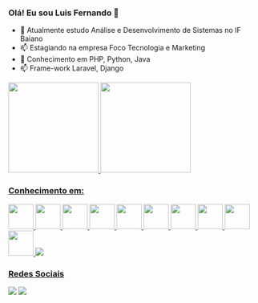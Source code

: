 ### Olá! Eu sou Luis Fernando 👋

- 🌱 Atualmente estudo Análise e Desenvolvimento de Sistemas no IF Baiano
- 📫 Estagiando na empresa Foco Tecnologia e Marketing
- 💬 Conhecimento em PHP, Python, Java 
- 📫 Frame-work Laravel, Django

<div>
<a href="https://github.com/luiis-fernandoo">
<img height="180em" src="https://github-readme-stats.vercel.app/api/top-langs/?username=luiis-fernandoo&layout=compact&langs_count=7&theme=transparent"/>
<img height="180em" src="https://github-readme-stats.vercel.app/api?username=luiis-fernandoo&show_icons=true&theme=transparent&include_all_commits=true&count_private=true"/>
</div>
 
 ### Conhecimento em:
<div>
<img src="https://cdn.jsdelivr.net/gh/devicons/devicon/icons/java/java-original-wordmark.svg" width="50" height="50" />
<img src="https://cdn.jsdelivr.net/gh/devicons/devicon/icons/python/python-original.svg"  width="50" height="50" /> 
<img src="https://cdn.jsdelivr.net/gh/devicons/devicon/icons/php/php-original.svg" width="50" height="50" />
<img src="https://cdn.jsdelivr.net/gh/devicons/devicon/icons/c/c-original.svg" width="50" height="50" /> 
<img src="https://cdn.jsdelivr.net/gh/devicons/devicon/icons/html5/html5-original.svg" width="50" height="50"/> 
<img src="https://cdn.jsdelivr.net/gh/devicons/devicon/icons/css3/css3-original.svg" width="50" height="50" /> 
<img src="https://cdn.jsdelivr.net/gh/devicons/devicon/icons/bootstrap/bootstrap-original.svg" width="50" height="50" /> 
<img src="https://cdn.jsdelivr.net/gh/devicons/devicon/icons/mysql/mysql-original.svg" width="50" height="50"/>
<img src="https://cdn.jsdelivr.net/gh/devicons/devicon/icons/django/django-plain.svg" width="50" height="50" /> 
<img src="https://icongr.am/devicon/javascript-original.svg?size=128&color=currentColor" width="50" height="50" /> 
<img src="https://cdn.jsdelivr.net/gh/devicons/devicon/icons/laravel/laravel-plain.svg" />
 
</div>
  
  ### Redes Sociais
<div>
<a href="https://www.instagram.com/luiis__fernandoo/" target="_blank"><img src="https://img.shields.io/badge/-Instagram-%23E4405F?style=for-the-badge&logo=instagram&logoColor=white" target="_blank"></a>
<a href="https://www.linkedin.com/in/luis-fernando-teixeira-oliveira-a8aab9270/" target="_blank"><img src="https://img.shields.io/badge/-LinkedIn-%230077B5?style=for-the-badge&logo=linkedin&logoColor=white" target="_blank"></a>   
</div>
 



